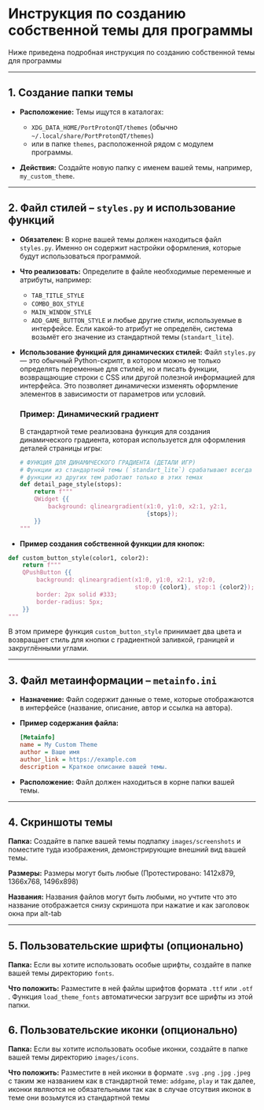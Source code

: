 # Инструкция по созданию собственной темы для программы

Ниже приведена подробная инструкция по созданию собственной темы для программы

---

## 1. Создание папки темы

- **Расположение:**
  Темы ищутся в каталогах:
  - `XDG_DATA_HOME/PortProtonQT/themes` (обычно `~/.local/share/PortProtonQT/themes`)
  - или в папке `themes`, расположенной рядом с модулем программы.

- **Действия:**
  Создайте новую папку с именем вашей темы, например, `my_custom_theme`.

---

## 2. Файл стилей – `styles.py` и использование функций

- **Обязателен:**
  В корне вашей темы должен находиться файл `styles.py`. Именно он содержит настройки оформления, которые будут использоваться программой.

- **Что реализовать:**
  Определите в файле необходимые переменные и атрибуты, например:
  - `TAB_TITLE_STYLE`
  - `COMBO_BOX_STYLE`
  - `MAIN_WINDOW_STYLE`
  - `ADD_GAME_BUTTON_STYLE`
  и любые другие стили, используемые в интерфейсе.
  Если какой-то атрибут не определён, система возьмёт его значение из стандартной темы (`standart_lite`).

- **Использование функций для динамических стилей:**
  Файл `styles.py` — это обычный Python-скрипт, в котором можно не только определять переменные для стилей, но и писать функции, возвращающие строки с CSS или другой полезной информацией для интерфейса. Это позволяет динамически изменять оформление элементов в зависимости от параметров или условий.

  ### Пример: Динамический градиент

  В стандартной теме реализована функция для создания динамического градиента, которая используется для оформления деталей страницы игры:

  ```python
  # ФУНКЦИЯ ДЛЯ ДИНАМИЧЕСКОГО ГРАДИЕНТА (ДЕТАЛИ ИГР)
  # Функции из стандартной темы (`standart_lite`) срабатывают всегда вне зависимости от выбранной темы,
  # функции из других тем работают только в этих темах
  def detail_page_style(stops):
      return f"""
      QWidget {{
          background: qlineargradient(x1:0, y1:0, x2:1, y2:1,
                                      {stops});
      }}
  """
  ```

- **Пример создания собственной функции для кнопок:**

```python
def custom_button_style(color1, color2):
    return f"""
    QPushButton {{
        background: qlineargradient(x1:0, y1:0, x2:1, y2:0,
                                    stop:0 {color1}, stop:1 {color2});
        border: 2px solid #333;
        border-radius: 5px;
    }}
"""
```

В этом примере функция `custom_button_style` принимает два цвета и возвращает стиль для кнопки с градиентной заливкой, границей и закруглёнными углами.

---

## 3. Файл метаинформации – `metainfo.ini`

- **Назначение:**
  Файл содержит данные о теме, которые отображаются в интерфейсе (название, описание, автор и ссылка на автора).

- **Пример содержания файла:**

  ```ini
  [Metainfo]
  name = My Custom Theme
  author = Ваше имя
  author_link = https://example.com
  description = Краткое описание вашей темы.
  ```

- **Расположение:**
   Файл должен находиться в корне папки вашей темы.

---

## 4. Скриншоты темы

**Папка:**
Создайте в папке вашей темы подпапку `images/screenshots` и поместите туда изображения, демонстрирующие внешний вид вашей темы.

**Размеры:**
Размеры могут быть любые (Протестировано: 1412x879, 1366x768, 1496x898)

**Названия:**
Названия файлов могут быть любыми, но учтите что это название отображается снизу скриншота при нажатие и как заголовок окна при alt-tab

---

## 5. Пользовательские шрифты (опционально)

**Папка:**
Если вы хотите использовать особые шрифты, создайте в папке вашей темы директорию `fonts`.

**Что положить:**
Разместите в ней файлы шрифтов формата `.ttf` или `.otf` . Функция `load_theme_fonts` автоматически загрузит все шрифты из этой папки.

## 6. Пользовательские иконки (опционально)

**Папка:**
Если вы хотите использовать особые иконки, создайте в папке вашей темы директорию `images/icons`.

**Что положить:**
Разместите в ней иконки в формате `.svg` `.png` `.jpg` `.jpeg`  с таким же названием как в стандартной теме: `addgame`, `play` и так далее, иконки являются не обязательными так как в случае отсутвия иконок в теме они возьмутся из стандартной темы
